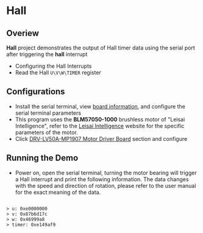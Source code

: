 # Hall

## Overiew


**Hall** project demonstrates the output of Hall timer data using the serial port after triggering the **hall** interrupt

- Configuring the Hall Interrupts
- Read the Hall `U\V\W\TIMER` register

## Configurations

- Install the serial terminal, view [board information](lab_board_overiew), and configure the serial terminal parameters
- This program uses the **BLM57050-1000** brushless motor of "Leisai Intelligence", refer to the [Leisai Intelligence](https://leisai.com/) website for the specific parameters of the motor.
- Click [DRV-LV50A-MP1907 Motor Driver Board](lab_drv_lv50a_mp1907) section and configure

## Running the Demo

- Power on, open the serial terminal, turning the motor bearing will trigger a Hall interrupt and print the following information. The data changes with the speed and direction of rotation, please refer to the user manual for the exact meaning of the data.

```

> u: 0xe0000000
> v: 0x87b6d17c
> w: 0x46999a8
> timer: 0xe149af9

```
